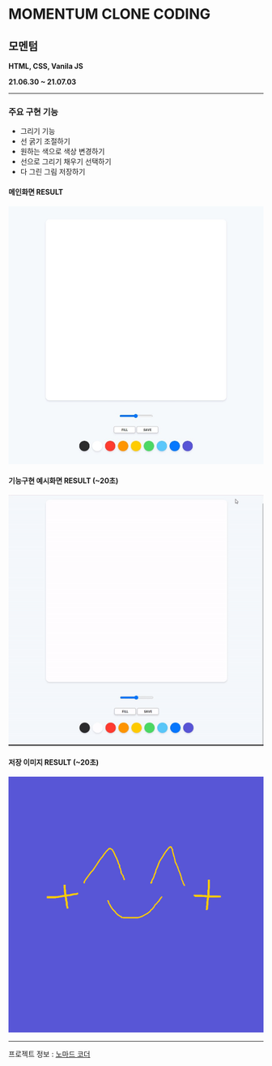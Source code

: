 # MOMENTUM CLONE CODING

## 모멘텀

**HTML, CSS, Vanila JS**

**21.06.30 ~ 21.07.03**

---

### 주요 구현 기능

- 그리기 기능
- 선 굵기 조절하기
- 원하는 색으로 색상 변경하기
- 선으로 그리기 채우기 선택하기
- 다 그린 그림 저장하기

#### 메인화면 RESULT

<img src = "img/readme_01.jpg" width="600px">

#### 기능구현 예시화면 RESULT (~20초)

<img src = "img/readme_02.gif" width="600px">

#### 저장 이미지 RESULT (~20초)

<img src = "img/PaintJS[🎁].png" width="600px">

<br>

---

프로젝트 정보 : [노마드 코더](https://nomadcoders.co/)
